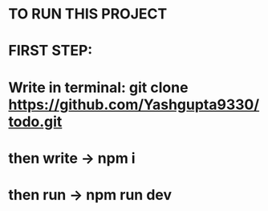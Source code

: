# TO RUN THIS PROJECT 
# FIRST STEP:
# Write in terminal: git clone https://github.com/Yashgupta9330/todo.git

# then write  -> npm i
# then run -> npm run dev

